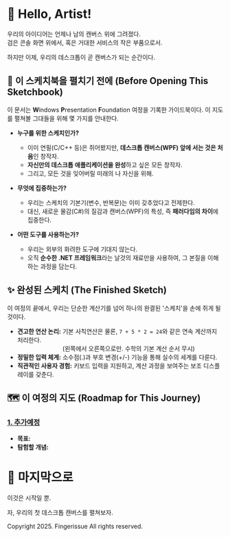 # 👋 Hello, Artist!

우리의 아이디어는 언제나 남의 캔버스 위에 그려졌다.<br>
검은 콘솔 화면 위에서, 혹은 거대한 서비스의 작은 부품으로서.

하지만 이제, 우리의 데스크톱이 곧 캔버스가 되는 순간이다.

## 📖 이 스케치북을 펼치기 전에 (Before Opening This Sketchbook)

이 문서는 **W**indows **P**resentation **F**oundation 여정을 기록한 가이드북이다. 이 지도를 펼쳐볼 그대들을 위해 몇 가지를 안내한다.

- **누구를 위한 스케치인가?**
  - 이미 연필(C/C++ 등)은 쥐어봤지만, **데스크톱 캔버스(WPF) 앞에 서는 것은 처음**인 창작자.
  - **자신만의 데스크톱 애플리케이션을 완성**하고 싶은 모든 창작자.
  - 그리고, 모든 것을 잊어버릴 미래의 나 자신을 위해.

- **무엇에 집중하는가?**
  - 우리는 스케치의 기본기(변수, 반복문)는 이미 갖추었다고 전제한다.
  - 대신, 새로운 물감(C#)의 질감과 캔버스(WPF)의 특성, 즉 **패러다임의 차이**에 집중한다.

- **어떤 도구를 사용하는가?**
  - 우리는 외부의 화려한 도구에 기대지 않는다.
  - 오직 **순수한 .NET 프레임워크**라는 날것의 재료만을 사용하여, 그 본질을 이해하는 과정을 담는다.

## ✨ 완성된 스케치 (The Finished Sketch)

이 여정의 끝에서, 우리는 단순한 계산기를 넘어 하나의 완결된 '스케치'을 손에 쥐게 될 것이다.

- **견고한 연산 논리:** 기본 사칙연산은 물론, `7 + 5 * 2 = 24`와 같은 연속 계산까지 처리한다.
  <br>&emsp;&emsp;&emsp;&emsp;&emsp;&emsp;&emsp;&ensp;(왼쪽에서 오른쪽으로만. 수학의 기본 계산 순서 무시)
- **정밀한 입력 체계:** 소수점(.)과 부호 변경(+/-) 기능을 통해 실수의 세계를 다룬다.
- **직관적인 사용자 경험:** 키보드 입력을 지원하고, 계산 과정을 보여주는 보조 디스플레이를 갖춘다.

## 🗺️ 이 여정의 지도 (Roadmap for This Journey)

### [1. 추가예정](./1.%20추가예정.md)
- **목표:** 
- **탐험할 개념:** 

# 🎉 마지막으로

이것은 시작일 뿐.

자, 우리의 첫 데스크톱 캔버스를 펼쳐보자.

Copyright 2025. Fingerissue All rights reserved.
